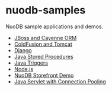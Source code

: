 nuodb-samples
=============

NuoDB sample applications and demos.

* [JBoss and Cayenne ORM](https://github.com/nuodb/nuodb-samples/tree/master/Cayenne) 
* [ColdFusion and Tomcat](https://github.com/nuodb/nuodb-samples/tree/master/ColdFusion) 
* [Django](https://github.com/nuodb/nuodb-samples/tree/master/Django) 
* [Java Stored Procedures](https://github.com/nuodb/nuodb-samples/tree/master/JavaStoredProcedures)
* [Java Triggers](https://github.com/nuodb/nuodb-samples/tree/master/JavaTriggers)
* [Node.js](https://github.com/nuodb/nuodb-samples/tree/master/Node.js)
* [NuoDB Storefront Demo](https://github.com/nuodb/nuodb-samples/tree/master/StorefrontDemo)
* [Java Servlet with Connection Pooling](https://github.com/nuodb/nuodb-samples/tree/master/TomcatServlet/ServletSample)
